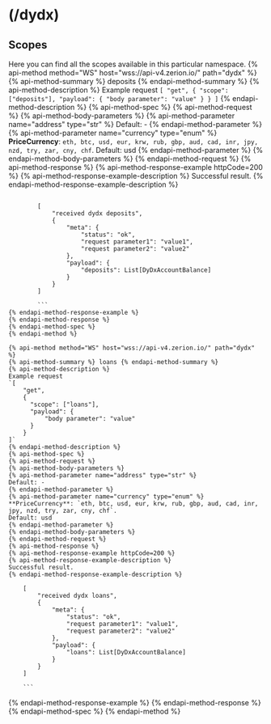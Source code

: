 # (/dydx)
## Scopes 
Here you can find all the scopes available in this particular namespace. 
{% api-method method="WS" host="wss://api-v4.zerion.io/" path="dydx" %}
{% api-method-summary %} deposits {% endapi-method-summary %}
{% api-method-description %}
Example request
`[
    "get",
    {
      "scope": ["deposits"],
      "payload": {
          "body parameter": "value"
      }
    }
]`
{% endapi-method-description %}
{% api-method-spec %}
{% api-method-request %}
{% api-method-body-parameters %}
{% api-method-parameter name="address" type="str" %}
Default: -
{% endapi-method-parameter %}
{% api-method-parameter name="currency" type="enum" %}
**PriceCurrency**: `eth, btc, usd, eur, krw, rub, gbp, aud, cad, inr, jpy, nzd, try, zar, cny, chf`.
Default: usd
{% endapi-method-parameter %}
{% endapi-method-body-parameters %}
{% endapi-method-request %}
{% api-method-response %}
{% api-method-response-example httpCode=200 %}
{% api-method-response-example-description %}
Successful result.
{% endapi-method-response-example-description %}
```

        [
            "received dydx deposits",
            {
                "meta": {
                    "status": "ok",
                    "request parameter1": "value1",
                    "request parameter2": "value2"
                },
                "payload": {
                    "deposits": List[DyDxAccountBalance]
                }
            }
        ]

        ```
{% endapi-method-response-example %}
{% endapi-method-response %}
{% endapi-method-spec %}
{% endapi-method %}

{% api-method method="WS" host="wss://api-v4.zerion.io/" path="dydx" %}
{% api-method-summary %} loans {% endapi-method-summary %}
{% api-method-description %}
Example request
`[
    "get",
    {
      "scope": ["loans"],
      "payload": {
          "body parameter": "value"
      }
    }
]`
{% endapi-method-description %}
{% api-method-spec %}
{% api-method-request %}
{% api-method-body-parameters %}
{% api-method-parameter name="address" type="str" %}
Default: -
{% endapi-method-parameter %}
{% api-method-parameter name="currency" type="enum" %}
**PriceCurrency**: `eth, btc, usd, eur, krw, rub, gbp, aud, cad, inr, jpy, nzd, try, zar, cny, chf`.
Default: usd
{% endapi-method-parameter %}
{% endapi-method-body-parameters %}
{% endapi-method-request %}
{% api-method-response %}
{% api-method-response-example httpCode=200 %}
{% api-method-response-example-description %}
Successful result.
{% endapi-method-response-example-description %}
```

        [
            "received dydx loans",
            {
                "meta": {
                    "status": "ok",
                    "request parameter1": "value1",
                    "request parameter2": "value2"
                },
                "payload": {
                    "loans": List[DyDxAccountBalance]
                }
            }
        ]

        ```
{% endapi-method-response-example %}
{% endapi-method-response %}
{% endapi-method-spec %}
{% endapi-method %}

